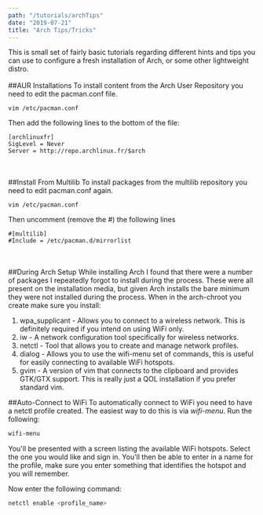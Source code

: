 ```yaml
---
path: "/tutorials/archTips"
date: "2019-07-21"
title: "Arch Tips/Tricks"
---
```



This is small set of fairly basic tutorials regarding different hints and tips you can use to configure a fresh installation of Arch, or some other lightweight distro.
<br/><br/>
##AUR Installations
To install content from the Arch User Repository you need to edit the pacman.conf file.

```bash{numerLines: true}
vim /etc/pacman.conf
```

Then add the following lines to the bottom of the file:

```vim{numerLines: true}
[archlinuxfr]
SigLevel = Never
Server = http://repo.archlinux.fr/$arch
```
<br/><br/>
##Install From Multilib
To install packages from the multilib repository you need to edit pacman.conf again.

```bash{numerLines: true}
vim /etc/pacman.conf
```

Then uncomment (remove the #) the following lines

```vim{numerLines: true}
#[multilib]
#Include = /etc/pacman.d/mirrorlist
```
<br/><br/>
##During Arch Setup
While installing Arch I found that there were a number of packages I repeatedly forgot to install during the process. These were all present on the installation media, but given Arch installs the bare minimum they were not installed during the process. When in the arch-chroot you create make sure you install:

1. wpa_supplicant - Allows you to connect to a wireless network. This is definitely required if you intend on using WiFi only.
2. iw - A network configuration tool specifically for wireless networks.
3. netctl - Tool that allows you to create and manage network profiles.
4. dialog - Allows you to use the wifi-menu set of commands, this is useful for easily connecting to available WiFi hotspots.
5. gvim - A version of vim that connects to the clipboard and provides GTK/GTX support. This is really just a QOL installation if you prefer standard vim.

##Auto-Connect to WiFi
To automatically connect to WiFi you need to have a netctl profile created. The easiest way to do this is via *wifi-menu*. Run the following:
```bash
wifi-menu
```
You'll be presented with a screen listing the available WiFi hotspots. Select the one you would like and sign in. You'll then be able to enter in a name for the profile, make sure you enter something that identifies the hotspot and you will remember.

Now enter the following command:
```bash
netctl enable <profile_name>
```